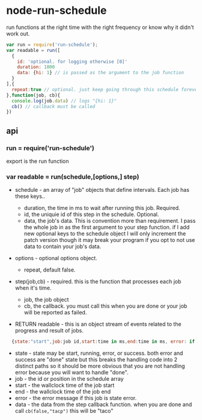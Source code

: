 # node-run-schedule
run functions at the right time with the right frequency or know why it didn't work out.

```js
var run = require('run-schedule');
var readable = run([
  {
    id: 'optional. for logging otherwise [0]'
    duration: 1000
    data: {hi: 1} // is passed as the argument to the job function
  }
],{
  repeat:true // optional. just keep going through this schedule forever.
},function(job, cb){
  console.log(job.data) // logs "{hi: 1}"
  cb() // callback must be called
})
```


api
---

### run = require('run-schedule')

export is the run function

### var readable = run(schedule,[options,] step)

- schedule - an array of "job" objects that define intervals. Each job has these keys..

  - duration, the time in ms to wait after running this job. Required. 
  - id, the uniquie id of this step in the schedule. Optional.
  - data, the job's data. This is convention more than requirement. I pass the whole job in as the first argument to your step function. if I add new optional keys to the schedule object I will only increment the patch version though it may break your program if you opt to not use data to contain your job's data.

- options - optional options object.
  - repeat, default false.

- step(job,cb) - required. this is the function that processes each job when it's time.
  - job, the job object
  - cb, the callback. you must call this when you are done or your job will be reported as failed.


- RETURN readable - this is an object stream of events related to the progress and result of jobs.
```js
  {state:"start",job:job id,start:time in ms,end:time in ms, error: if state is error this is the message,data: the data from the step callback }
```
  - state - state may be start, running, error, or success. both error and success are "done" state but this breaks the handling code into 2 distinct paths so it should be more obvious that you are not handling error because you will want to handle "done".
  - job - the id or position in the schedule array
  - start - the wallclock time of the job start
  - end - the wallclock time of the job end
  - error - the error message if this job is state error.
  - data - the data from the step callback function. when you are done and call `cb(false,"tacp")` this will be "taco"




